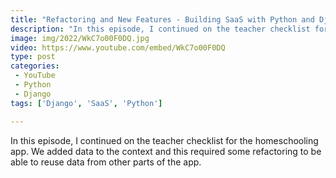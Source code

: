 ```yaml
---
title: "Refactoring and New Features - Building SaaS with Python and Django #137"
description: "In this episode, I continued on the teacher checklist for the homeschooling app. We added data to the context and this required some refactoring to be able to reuse data from other parts of the app."
image: img/2022/WkC7o00F0DQ.jpg
video: https://www.youtube.com/embed/WkC7o00F0DQ
type: post
categories:
 - YouTube
 - Python
 - Django
tags: ['Django', 'SaaS', 'Python']

---
```


In this episode, I continued on the teacher checklist for the homeschooling app. We added data to the context and this required some refactoring to be able to reuse data from other parts of the app.
